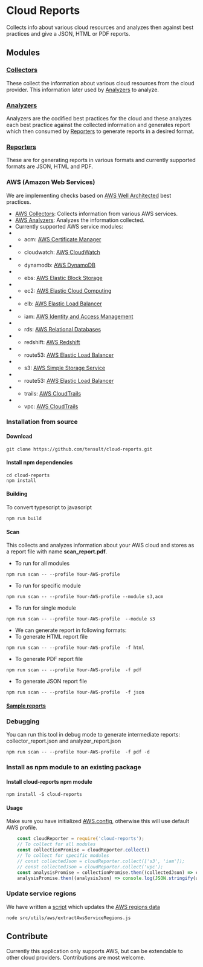 # Cloud Reports
Collects info about various cloud resources and analyzes then against best practices and give a JSON, HTML or PDF reports.

## Modules
### [Collectors](https://github.com/tensult/cloud-reports/tree/master/src/collectors)
These collect the information about various cloud resources from the cloud provider. This information later used by [Analyzers](https://github.com/tensult/cloud-reports/tree/master/src/analyzers) to analyze.
### [Analyzers](https://github.com/tensult/cloud-reports/tree/master/src/analyzers)
Analyzers are the codified best practices for the cloud and these analyzes each best practice against the collected information and generates report which then consumed by [Reporters](https://github.com/tensult/cloud-reports/tree/master/src/reporters) to generate reports in a desired format.
### [Reporters](https://github.com/tensult/cloud-reports/tree/master/src/reporters)
These are for generating reports in various formats and currently supported formats are JSON, HTML and PDF.
### AWS (Amazon Web Services)
We are implementing checks based on [AWS Well Architected](https://aws.amazon.com/architecture/well-architected/) best practices. 
* [AWS Collectors](https://github.com/tensult/cloud-reports/tree/master/src/collectors/aws): Collects information from various AWS services.
* [AWS Analyzers](https://github.com/tensult/cloud-reports/tree/master/src/analyzers/aws): Analyzes the information collected.
* Currently supported AWS service modules:
* * acm: [AWS Certificate Manager](https://github.com/tensult/cloud-reports/tree/master/src/analyzers/aws/acm)
* * cloudwatch: [AWS CloudWatch](https://github.com/tensult/cloud-reports/tree/master/src/analyzers/aws/cloudwatch)
* * dynamodb: [AWS DynamoDB](https://github.com/tensult/cloud-reports/tree/master/src/analyzers/aws/dynamodb)
* * ebs: [AWS Elastic Block Storage](https://github.com/tensult/cloud-reports/tree/master/src/analyzers/aws/ebs)
* * ec2: [AWS Elastic Cloud Computing](https://github.com/tensult/cloud-reports/tree/master/src/analyzers/aws/ec2)
* * elb: [AWS Elastic Load Balancer](https://github.com/tensult/cloud-reports/tree/master/src/analyzers/aws/elb)
* * iam: [AWS Identity and Access Management](https://github.com/tensult/cloud-reports/tree/master/src/analyzers/aws/iam)
* * rds: [AWS Relational Databases](https://github.com/tensult/cloud-reports/tree/master/src/analyzers/aws/rds)
* * redshift: [AWS Redshift](https://github.com/tensult/cloud-reports/tree/master/src/analyzers/aws/redshift)
* * route53: [AWS Elastic Load Balancer](https://github.com/tensult/cloud-reports/tree/master/src/analyzers/aws/elb)
* * s3: [AWS Simple Storage Service](https://github.com/tensult/cloud-reports/tree/master/src/analyzers/aws/s3)
* * route53: [AWS Elastic Load Balancer](https://github.com/tensult/cloud-reports/tree/master/src/analyzers/aws/elb)
* * trails: [AWS CloudTrails](https://github.com/tensult/cloud-reports/tree/master/src/analyzers/aws/trails)
* * vpc: [AWS CloudTrails](https://github.com/tensult/cloud-reports/tree/master/src/analyzers/aws/vpc)

### Installation from source
#### Download

    git clone https://github.com/tensult/cloud-reports.git

#### Install npm dependencies
    cd cloud-reports
    npm install

#### Building
To convert typescript to javascript

    npm run build 
#### Scan
This collects and analyzes information about your AWS cloud and stores as a report file with name **scan_report.pdf**.
* To run for all modules
```
npm run scan -- --profile Your-AWS-profile
```
* To run for specific module
```
npm run scan -- --profile Your-AWS-profile --module s3,acm
```
* To run for single module
```
npm run scan -- --profile Your-AWS-profile  --module s3
```
* We can generate report in following formats: 
* To generate HTML report file
```
npm run scan -- --profile Your-AWS-profile  -f html
```
* To generate PDF report file
```
npm run scan -- --profile Your-AWS-profile  -f pdf
```
* To generate JSON report file
```
npm run scan -- --profile Your-AWS-profile  -f json
```
#### [Sample reports](https://github.com/tensult/cloud-reports/tree/master/sample-reports)

### Debugging
You can run this tool in debug mode to generate intermediate reports: collector_report.json and analyzer_report.json
```
npm run scan -- --profile Your-AWS-profile  -f pdf -d
```
### Install as npm module to an existing package
#### Install cloud-reports npm module
```
npm install -S cloud-reports
```
#### Usage
Make sure you have initialized [AWS.config](https://docs.aws.amazon.com/sdk-for-javascript/v2/developer-guide/global-config-object.html), otherwise this will use default AWS profile.
```js
    const cloudReporter = require('cloud-reports');
    // To collect for all modules
    const collectionPromise = cloudReporter.collect()
    // To collect for specific modules
    // const collectedJson = cloudReporter.collect(['s3', 'iam']);
    // const collectedJson = cloudReporter.collect('vpc');
    const analysisPromise = collectionPromise.then((collectedJson) => cloudReporter.analyze(collectedJson));
    analysisPromise.then((analysisJson) => console.log(JSON.stringify(analysisJson, null, 2)));
```
### Update service regions
We have written a [script](https://github.com/tensult/cloud-reports/blob/master/src/scripts/extractAwsServiceRegions.js) which updates the [AWS regions data](https://github.com/tensult/cloud-reports/blob/master/src/utils/aws/regions_data.ts)
```
node src/utils/aws/extractAwsServiceRegions.js
```
## Contribute
Currently this application only supports AWS, but can be extendable to other cloud providers. Contributions are most welcome.
